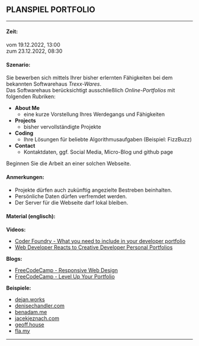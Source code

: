<!-- todo: Klarere Vorgaben -->
## PLANSPIEL PORTFOLIO

---

#### Zeit:
vom 19.12.2022, 13:00  
zum 23.12.2022, 08:30  

#### Szenario:
Sie bewerben sich mittels Ihrer bisher erlernten Fähigkeiten bei dem bekannten Softwarehaus *Trexx-Wares*.  
Das Softwarehaus berücksichtigt ausschließlich *Online-Portfolios* mit folgenden Rubriken:  

- __About Me__  
	- eine kurze Vorstellung Ihres Werdegangs und Fähigkeiten
- __Projects__ 
	- bisher vervollständigte Projekte
- __Coding__
	- Ihre Lösungen für beliebte Algorithmusaufgaben (Beispiel: FizzBuzz)
- __Contact__
	- Kontaktdaten, ggf. Social Media, Micro-Blog und github page
	
Beginnen Sie die Arbeit an einer solchen Webseite.

#### Anmerkungen:  

- Projekte dürfen auch zukünftig angezielte Bestreben beinhalten.
- Persönliche Daten dürfen verfremdet werden.
- Der Server für die Webseite darf lokal bleiben.

#### Material (englisch):  

__Videos:__   
- [Coder Foundry - What you need to include in your developer portfolio](https://www.youtube.com/watch?v=BZLLP7Gk3ps)  
- [Web Developer Reacts to Creative Developer Personal Portfolios](https://www.youtube.com/watch?v=viXrjkLdjsQ)

__Blogs:__  
- [FreeCodeCamp - Responsive Web Design](https://www.freecodecamp.org/news/responsive-web-design-modern-website-code-for-beginners/)
- [FreeCodeCamp - Level Up Your Portfolio](https://www.freecodecamp.org/news/level-up-developer-portfolio/)

__Beispiele:__  
- [dejan.works](https://www.dejan.works)
- [denisechandler.com](https://denisechandler.com)
- [benadam.me](https://benadam.me)
- [jacekjeznach.com](https://jacekjeznach.com)
- [geoff.house](https://geoff.house)
- [fla.my](https://fla.my)

---
